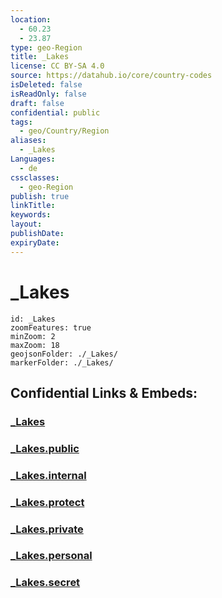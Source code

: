 ```yaml
---
location:
  - 60.23
  - 23.87
type: geo-Region
title: _Lakes
license: CC BY-SA 4.0
source: https://datahub.io/core/country-codes
isDeleted: false
isReadOnly: false
draft: false
confidential: public
tags:
  - geo/Country/Region
aliases:
  - _Lakes
Languages:
  - de
cssclasses:
  - geo-Region
publish: true
linkTitle:
keywords:
layout:
publishDate:
expiryDate:
---
```


# _Lakes

```leaflet
id: _Lakes
zoomFeatures: true 
minZoom: 2 
maxZoom: 18
geojsonFolder: ./_Lakes/
markerFolder: ./_Lakes/
```


## Confidential Links & Embeds: 

### [_Lakes](/_Standards/Earth/Continent/Europe/Europe~North/Finland/Provinces~Finland/Southern_Finland/counties~Southern_Finland/Uusimaa/_Lakes.md) 

### [_Lakes.public](/_public/Earth/Continent/Europe/Europe~North/Finland/Provinces~Finland/Southern_Finland/counties~Southern_Finland/Uusimaa/_Lakes.public.md) 

### [_Lakes.internal](/_internal/Earth/Continent/Europe/Europe~North/Finland/Provinces~Finland/Southern_Finland/counties~Southern_Finland/Uusimaa/_Lakes.internal.md) 

### [_Lakes.protect](/_protect/Earth/Continent/Europe/Europe~North/Finland/Provinces~Finland/Southern_Finland/counties~Southern_Finland/Uusimaa/_Lakes.protect.md) 

### [_Lakes.private](/_private/Earth/Continent/Europe/Europe~North/Finland/Provinces~Finland/Southern_Finland/counties~Southern_Finland/Uusimaa/_Lakes.private.md) 

### [_Lakes.personal](/_personal/Earth/Continent/Europe/Europe~North/Finland/Provinces~Finland/Southern_Finland/counties~Southern_Finland/Uusimaa/_Lakes.personal.md) 

### [_Lakes.secret](/_secret/Earth/Continent/Europe/Europe~North/Finland/Provinces~Finland/Southern_Finland/counties~Southern_Finland/Uusimaa/_Lakes.secret.md)

